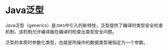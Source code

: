 # Java泛型

Java泛型（generics）是`JDK5`中引入的新特性，泛型提供了编译时类型安全检查机制，该机制允许编译器在编译时检查出类型安全问题。

泛型的本质时参数化类型，也就是所操作的数据类型被指定为一个参数。

<!-- more -->

